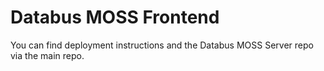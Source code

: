 # Databus MOSS Frontend

You can find deployment instructions and the Databus MOSS Server repo via the main repo.
